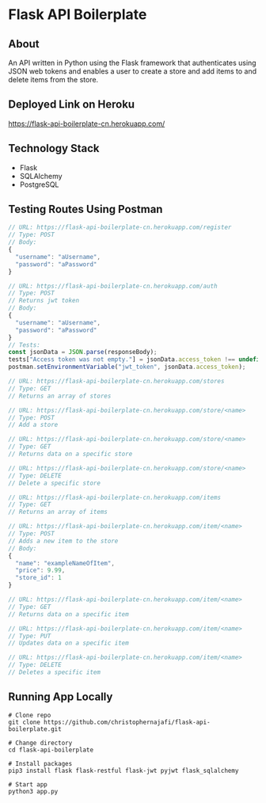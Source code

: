 # Flask API Boilerplate

## About

An API written in Python using the Flask framework that authenticates using JSON web tokens and enables a user to create a store and add items to and delete items from the store.

## Deployed Link on Heroku

<https://flask-api-boilerplate-cn.herokuapp.com/>

## Technology Stack

- Flask
- SQLAlchemy
- PostgreSQL

## Testing Routes Using Postman

```javascript
// URL: https://flask-api-boilerplate-cn.herokuapp.com/register
// Type: POST
// Body:
{
  "username": "aUsername",
  "password": "aPassword"
}

// URL: https://flask-api-boilerplate-cn.herokuapp.com/auth
// Type: POST
// Returns jwt token
// Body:
{
  "username": "aUsername",
  "password": "aPassword"
}
// Tests:
const jsonData = JSON.parse(responseBody);
tests["Access token was not empty."] = jsonData.access_token !== undefined;
postman.setEnvironmentVariable("jwt_token", jsonData.access_token);

// URL: https://flask-api-boilerplate-cn.herokuapp.com/stores
// Type: GET
// Returns an array of stores

// URL: https://flask-api-boilerplate-cn.herokuapp.com/store/<name>
// Type: POST
// Add a store

// URL: https://flask-api-boilerplate-cn.herokuapp.com/store/<name>
// Type: GET
// Returns data on a specific store

// URL: https://flask-api-boilerplate-cn.herokuapp.com/store/<name>
// Type: DELETE
// Delete a specific store

// URL: https://flask-api-boilerplate-cn.herokuapp.com/items
// Type: GET
// Returns an array of items

// URL: https://flask-api-boilerplate-cn.herokuapp.com/item/<name>
// Type: POST
// Adds a new item to the store
// Body:
{
  "name": "exampleNameOfItem",
  "price": 9.99,
  "store_id": 1
}

// URL: https://flask-api-boilerplate-cn.herokuapp.com/item/<name>
// Type: GET
// Returns data on a specific item

// URL: https://flask-api-boilerplate-cn.herokuapp.com/item/<name>
// Type: PUT
// Updates data on a specific item

// URL: https://flask-api-boilerplate-cn.herokuapp.com/item/<name>
// Type: DELETE
// Deletes a specific item
```

## Running App Locally

```shell
# Clone repo
git clone https://github.com/christophernajafi/flask-api-boilerplate.git

# Change directory
cd flask-api-boilerplate

# Install packages
pip3 install flask flask-restful flask-jwt pyjwt flask_sqlalchemy

# Start app
python3 app.py
```
